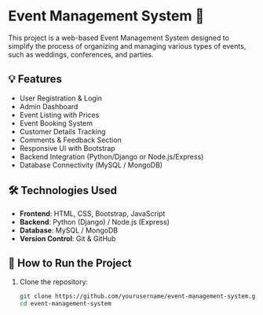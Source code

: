 # Event Management System 🎉

This project is a web-based Event Management System designed to simplify the process of organizing and managing various types of events, such as weddings, conferences, and parties.

## 💡 Features

- User Registration & Login
- Admin Dashboard
- Event Listing with Prices
- Event Booking System
- Customer Details Tracking
- Comments & Feedback Section
- Responsive UI with Bootstrap
- Backend Integration (Python/Django or Node.js/Express)
- Database Connectivity (MySQL / MongoDB)

## 🛠️ Technologies Used

- **Frontend**: HTML, CSS, Bootstrap, JavaScript
- **Backend**: Python (Django) / Node.js (Express)
- **Database**: MySQL / MongoDB
- **Version Control**: Git & GitHub

## 🚀 How to Run the Project

1. Clone the repository:
   ```bash
   git clone https://github.com/yourusername/event-management-system.git
   cd event-management-system
